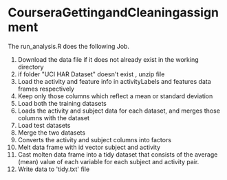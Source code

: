 # CourseraGettingandCleaningassignment
The run_analysis.R does the following Job.

1. Download the data file if it does not already exist in the working directory
2. if folder "UCI HAR Dataset" doesn't exist , unzip file
3. Load the activity and feature info in activityLabels and features data frames respectively
4. Keep only those columns which reflect a mean or standard deviation
5. Load both the training datasets
6. Loads the activity and subject data for each dataset, and merges those columns with the dataset
7. Load test datasets
8. Merge the two datasets
9. Converts the  activity and subject columns into factors
10. Melt data frame with id vector subject and activity
11. Cast molten data frame into a tidy dataset that consists of the average (mean) value of each variable for each subject and activity pair.
12. Write data to 'tidy.txt' file

